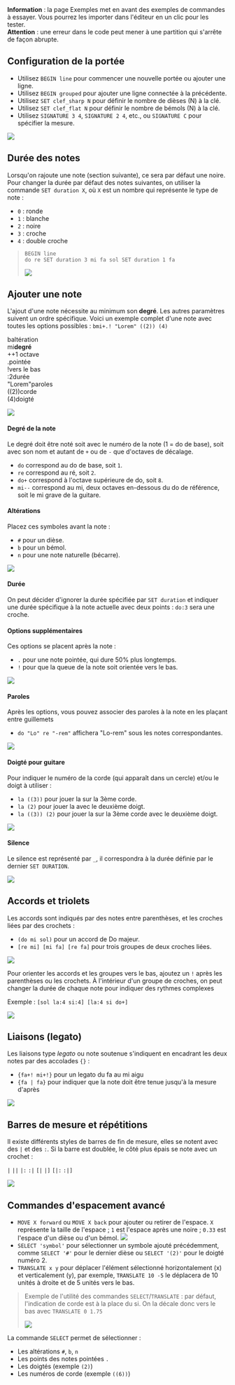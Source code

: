 <div class="my-2 p-2 bg-blue-100 text-blue-800">
    <b>Information</b> : la page Exemples met en avant des exemples de commandes à essayer. Vous pourrez les importer dans l'éditeur en un clic pour les tester.
</div>
<div class="my-2 p-2 bg-red-100 text-red-800">
    <b>Attention</b> : une erreur dans le code peut mener à une partition qui s'arrête de façon abrupte.
</div>

## Configuration de la portée

- Utilisez `BEGIN line` pour commencer une nouvelle portée ou ajouter une ligne.
- Utilisez `BEGIN grouped` pour ajouter une ligne connectée à la précédente.
- Utilisez `SET clef_sharp N` pour définir le nombre de dièses (N) à la clé.
- Utilisez `SET clef_flat N` pour définir le nombre de bémols (N) à la clé.
- Utilisez `SIGNATURE 3 4`, `SIGNATURE 2 4`, etc., ou `SIGNATURE C` pour spécifier la mesure.

![](/static/staff.png)

## Durée des notes

Lorsqu'on rajoute une note (section suivante), ce sera par défaut une noire. Pour changer la durée par défaut des notes suivantes, on utiliser la commande `SET duration X`, où `X` est un nombre qui représente le type de note :

- `0` : ronde
- `1` : blanche
- `2` : noire
- `3` : croche
- `4` : double croche

> ```
> BEGIN line  
> do re SET duration 3 mi fa sol SET duration 1 fa
> ```
> 
> ![](/static/durations.png)

## Ajouter une note

L'ajout d'une note nécessite au minimum son **degré**. Les autres paramètres suivent un ordre spécifique.
Voici un exemple complet d'une note avec toutes les options possibles : `bmi+.! "Lorem" ((2)) (4)`

<div class="fragments-parent">
<div class="fragment text-red-600">
    <span class="bg-red-100">b</span><span>altération</span>
</div>
<div class="fragment text-blue-600">
    <span class="border bg-blue-100 border-blue-600">mi</span><span><b>degré</b></span>
</div>
<div class="fragment text-blue-600">
    <span class="bg-blue-100">+</span><span>+1 octave</span>
</div>
<div class="fragment">
    <span class="bg-gray-100">.</span><span>pointée</span>
</div>
<div class="fragment">
    <span class="bg-gray-100">!</span><span>vers le bas</span>
</div>
<div class="fragment text-purple-600">
    <span class="bg-purple-100">:2</span><span>durée</span>
</div>
<div class="fragment text-orange-600">
    <span class="bg-orange-100">"Lorem"</span><span>paroles</span>
</div>
<div class="fragment text-blue-400">
    <span class="bg-blue-50">((2))</span><span>corde</span>
</div>
<div class="fragment text-green-600">
    <span class="bg-green-100">(4)</span><span>doigté</span>
</div>
</div>

![](/static/note_example.png)

#### Degré de la note

Le degré doit être noté soit avec le numéro de la note (1 = do de base), soit avec son nom et autant de `+` ou de `-` que d'octaves de décalage.

- `do` correspond au do de base, soit `1`.
- `re` correspond au ré, soit `2`.
- `do+` correspond à l'octave supérieure de do, soit `8`.
- `mi--` correspond au mi, deux octaves en-dessous du do de référence, soit le mi grave de la guitare.

#### Altérations

Placez ces symboles avant la note :

- `#` pour un dièse.
- `b` pour un bémol.
- `n` pour une note naturelle (bécarre).

![](/static/alterations.png)

#### Durée

On peut décider d'ignorer la durée spécifiée par `SET duration` et indiquer une durée spécifique à la note actuelle avec deux points : `do:3` sera une croche.

#### Options supplémentaires

Ces options se placent après la note :

- `.` pour une note pointée, qui dure 50% plus longtemps.
- `!` pour que la queue de la note soit orientée vers le bas.

![](/static/modifiers.png)

#### Paroles

Après les options, vous pouvez associer des paroles à la note en les plaçant entre guillemets

- `do "Lo" re "-rem"` affichera "Lo-rem" sous les notes correspondantes.

![](/static/lyrics.png)

#### Doigté pour guitare

Pour indiquer le numéro de la corde (qui apparaît dans un cercle) et/ou le doigt à utiliser :

- `la ((3))` pour jouer la sur la 3ème corde.
- `la (2)` pour jouer la avec le deuxième doigt.
- `la ((3)) (2)` pour jouer la sur la 3ème corde avec le deuxième doigt.

![](/static/fingering.png)

#### Silence

Le silence est représenté par `_`, il correspondra à la durée définie par le dernier `SET DURATION`.

![](/static/rests.png)

## Accords et triolets

Les accords sont indiqués par des notes entre parenthèses, et les croches liées par des crochets :

- `(do mi sol)` pour un accord de Do majeur.
- `[re mi] [mi fa] [re fa]` pour trois groupes de deux croches liées.

![](/static/chords.png)

Pour orienter les accords et les groupes vers le bas, ajoutez un `!` après les parenthèses ou les crochets.
À l'intérieur d'un groupe de croches, on peut changer la durée de chaque note pour indiquer des rythmes complexes

Exemple : `[sol la:4 si:4] [la:4 si do+]`

![](/static/beam_durations.png)

## Liaisons (legato)

Les liaisons type _legato_ ou note soutenue s'indiquent en encadrant les deux notes par des accolades `{}` :

- `{fa+! mi+!}` pour un legato du fa au mi aigu
- `{fa | fa}` pour indiquer que la note doit être tenue jusqu'à la mesure d'après

![](/static/slurs.png)

## Barres de mesure et répétitions

Il existe différents styles de barres de fin de mesure, elles se notent avec des `|` et des `:`. Si la barre est doublée, le côté plus épais se note avec un crochet :

`|` `||` `|:` `:|` `[|` `|]` `[|:` `:|]`

![](/static/bars.png)

## Commandes d'espacement avancé

- `MOVE X forward` ou `MOVE X back` pour ajouter ou retirer de l'espace. `X` représente la taille de l'espace ; `1` est l'espace après une noire ; `0.33` est l'espace d'un dièse ou d'un bémol. ![](/static/move.png)
- `SELECT 'symbol'` pour sélectionner un symbole ajouté précédemment, comme `SELECT '#'` pour le dernier dièse ou `SELECT '(2)'` pour le doigté numéro 2.
- `TRANSLATE x y` pour déplacer l'élément sélectionné horizontalement (x) et verticalement (y), par exemple, `TRANSLATE 10 -5` le déplacera de 10 unités à droite et de 5 unités vers le bas.

> Exemple de l'utilité des commandes `SELECT`/`TRANSLATE` : par défaut, l'indication de corde est à la place du si. On la décale donc vers le bas avec `TRANSLATE 0 1.75`
> 
> ![](/static/translate.png)

La commande `SELECT` permet de sélectionner :

- Les altérations `#`, `b`, `n`
- Les points des notes pointées `.`
- Les doigtés (exemple `(2)`)
- Les numéros de corde (exemple `((6))`)